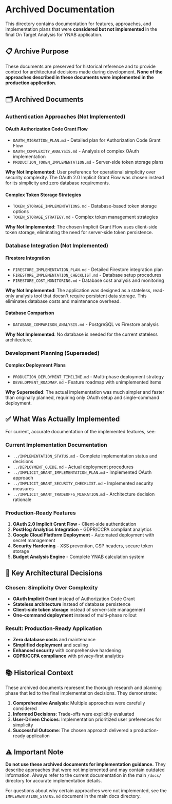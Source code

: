 # Archived Documentation

This directory contains documentation for features, approaches, and implementation plans that were **considered but not implemented** in the final On Target Analysis for YNAB application.

## 📋 Archive Purpose

These documents are preserved for historical reference and to provide context for architectural decisions made during development. **None of the approaches described in these documents were implemented in the production application.**

## 🗂️ Archived Documents

### **Authentication Approaches (Not Implemented)**

#### **OAuth Authorization Code Grant Flow**
- `OAUTH_MIGRATION_PLAN.md` - Detailed plan for Authorization Code Grant Flow
- `OAUTH_COMPLEXITY_ANALYSIS.md` - Analysis of complex OAuth implementation
- `PRODUCTION_TOKEN_IMPLEMENTATION.md` - Server-side token storage plans

**Why Not Implemented**: User preference for operational simplicity over security complexity. The OAuth 2.0 Implicit Grant Flow was chosen instead for its simplicity and zero database requirements.

#### **Complex Token Storage Strategies**
- `TOKEN_STORAGE_IMPLEMENTATIONS.md` - Database-based token storage options
- `TOKEN_STORAGE_STRATEGY.md` - Complex token management strategies

**Why Not Implemented**: The chosen Implicit Grant Flow uses client-side token storage, eliminating the need for server-side token persistence.

### **Database Integration (Not Implemented)**

#### **Firestore Integration**
- `FIRESTORE_IMPLEMENTATION_PLAN.md` - Detailed Firestore integration plan
- `FIRESTORE_IMPLEMENTATION_CHECKLIST.md` - Database setup procedures
- `FIRESTORE_COST_MONITORING.md` - Database cost analysis and monitoring

**Why Not Implemented**: The application was designed as a stateless, read-only analysis tool that doesn't require persistent data storage. This eliminates database costs and maintenance overhead.

#### **Database Comparison**
- `DATABASE_COMPARISON_ANALYSIS.md` - PostgreSQL vs Firestore analysis

**Why Not Implemented**: No database is needed for the current stateless architecture.

### **Development Planning (Superseded)**

#### **Complex Deployment Plans**
- `PRODUCTION_DEPLOYMENT_TIMELINE.md` - Multi-phase deployment strategy
- `DEVELOPMENT_ROADMAP.md` - Feature roadmap with unimplemented items

**Why Superseded**: The actual implementation was much simpler and faster than originally planned, requiring only OAuth setup and single-command deployment.

## ✅ **What Was Actually Implemented**

For current, accurate documentation of the implemented features, see:

### **Current Implementation Documentation**
- `../IMPLEMENTATION_STATUS.md` - Complete implementation status and decisions
- `../DEPLOYMENT_GUIDE.md` - Actual deployment procedures
- `../IMPLICIT_GRANT_IMPLEMENTATION_PLAN.md` - Implemented OAuth approach
- `../IMPLICIT_GRANT_SECURITY_CHECKLIST.md` - Implemented security measures
- `../IMPLICIT_GRANT_TRADEOFFS_MIGRATION.md` - Architecture decision rationale

### **Production-Ready Features**
1. **OAuth 2.0 Implicit Grant Flow** - Client-side authentication
2. **PostHog Analytics Integration** - GDPR/CCPA compliant analytics
3. **Google Cloud Platform Deployment** - Automated deployment with secret management
4. **Security Hardening** - XSS prevention, CSP headers, secure token storage
5. **Budget Analysis Engine** - Complete YNAB calculation system

## 🎯 **Key Architectural Decisions**

### **Chosen: Simplicity Over Complexity**
- **OAuth Implicit Grant** instead of Authorization Code Grant
- **Stateless architecture** instead of database persistence
- **Client-side token storage** instead of server-side management
- **One-command deployment** instead of multi-phase rollout

### **Result: Production-Ready Application**
- **Zero database costs** and maintenance
- **Simplified deployment** and scaling
- **Enhanced security** with comprehensive hardening
- **GDPR/CCPA compliance** with privacy-first analytics

## 📚 **Historical Context**

These archived documents represent the thorough research and planning phase that led to the final implementation decisions. They demonstrate:

1. **Comprehensive Analysis**: Multiple approaches were carefully considered
2. **Informed Decisions**: Trade-offs were explicitly evaluated
3. **User-Driven Choices**: Implementation prioritized user preferences for simplicity
4. **Successful Outcome**: The chosen approach delivered a production-ready application

## ⚠️ **Important Note**

**Do not use these archived documents for implementation guidance.** They describe approaches that were not implemented and may contain outdated information. Always refer to the current documentation in the main `/docs/` directory for accurate implementation details.

For questions about why certain approaches were not implemented, see the `IMPLEMENTATION_STATUS.md` document in the main docs directory.
